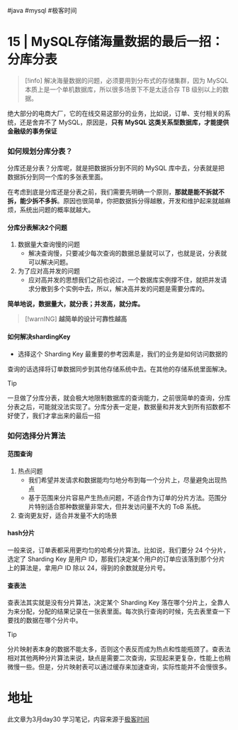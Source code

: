 #java #mysql #极客时间 

# 15 | MySQL存储海量数据的最后一招：分库分表

> [!info] 解决海量数据的问题，必须要用到分布式的存储集群，因为 MySQL 本质上是一个单机数据库，所以很多场景下不是太适合存 TB 级别以上的数据。

绝大部分的电商大厂，它的在线交易这部分的业务，比如说，订单、支付相关的系统，还是舍弃不了 MySQL，原因是，**只有 MySQL 这类关系型数据库，才能提供金融级的事务保证**

### 如何规划分库分表？

分库还是分表？分库呢，就是把数据拆分到不同的 MySQL 库中去，分表就是把数据拆分到同一个库的多张表里面。

在考虑到底是分库还是分表之前，我们需要先明确一个原则，**那就是能不拆就不拆，能少拆不多拆**。原因也很简单，你把数据拆分得越散，开发和维护起来就越麻烦，系统出问题的概率就越大。

#### 分库分表解决2个问题

1. 数据量大查询慢的问题
	- 解决查询慢，只要减少每次查询的数据总量就可以了，也就是说，分表就可以解决问题。
2. 为了应对高并发的问题
	- 应对高并发的思想我们之前也说过，一个数据库实例撑不住，就把并发请求分散到多个实例中去，所以，解决高并发的问题是需要分库的。

**简单地说，数据量大，就分表；并发高，就分库。**

> [!warnING] **越简单的设计可靠性越高**

#### 如何解决shardingKey

-  选择这个 Sharding Key 最重要的参考因素是，我们的业务是如何访问数据的

查询的话选择将订单数据同步到其他存储系统中去。在其他的存储系统里面解决。

> [!tip] 
一旦做了分库分表，就会极大地限制数据库的查询能力，之前很简单的查询，分库分表之后，可能就没法实现了。分库分表一定是，数据量和并发大到所有招数都不好使了，我们才拿出来的最后一招

### 如何选择分片算法

#### 范围查询

1. 热点问题
	- 我们希望并发请求和数据能均匀地分布到每一个分片上，尽量避免出现热点
	- 基于范围来分片容易产生热点问题，不适合作为订单的分片方法。范围分片特别适合那种数据量非常大，但并发访问量不大的 ToB 系统。
2. 查询更友好，适合并发量不大的场景

#### hash分片

一般来说，订单表都采用更均匀的哈希分片算法。比如说，我们要分 24 个分片，选定了 Sharding Key 是用户 ID，那我们决定某个用户的订单应该落到那个分片上的算法是，拿用户 ID 除以 24，得到的余数就是分片号。

#### 查表法

查表法其实就是没有分片算法，决定某个 Sharding Key 落在哪个分片上，全靠人为来分配，分配的结果记录在一张表里面。每次执行查询的时候，先去表里查一下要找的数据在哪个分片中。

> [!tip] 
分片映射表本身的数据不能太多，否则这个表反而成为热点和性能瓶颈了。查表法相对其他两种分片算法来说，缺点是需要二次查询，实现起来更复杂，性能上也稍微慢一些。但是，分片映射表可以通过缓存来加速查询，实际性能并不会慢很多。


# 地址

此文章为3月day30 学习笔记，内容来源于[极客时间](https://time.geekbang.org/column/article/217568)


